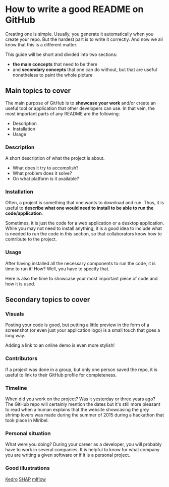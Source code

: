 # How to write a good README on GitHub

Creating one is simple. Usually, you generate it automatically when you create your repo. But the hardest part is to write it correctly. And now we all know that this is a different matter.

This guide will be short and divided into two sections:

- **the main concepts** that need to be there
- and **secondary concepts** that one can do without, but that are useful nonetheless to paint the whole picture

## Main topics to cover

The main purpose of GitHub is to **showcase your work** and/or create an useful tool or application that other developers can use. In that vein, the most important parts of any README are the following:

- Description
- Installation
- Usage

### Description

A short description of what the project is about.

- What does it try to accomplish?
- What problem does it solve?
- On what platform is it available?

### Installation

Often, a project is something that one wants to download and run.
Thus, it is useful to **describe what one would need to install to be able to run the code/application**.

Sometimes, it is just the code for a web application or a desktop application.
While you may not need to install anything, it is a good idea to include what is needed to run the code in this section, so that collaborators know how to contribute to the project.

### Usage

After having installed all the necessary components to run the code, it is time to run it! How? Well, you have to specify that.

Here is also the time to showcase your most important piece of code and how it is used.

## Secondary topics to cover

### Visuals

Posting your code is good, but putting a little preview in the form of a screenshot (or even just your application logo) is a small touch that goes a long way.

Adding a link to an online demo is even more stylish!

### Contributors

If a project was done in a group, but only one person saved the repo, it is useful to link to their GitHub profile for completeness.

### Timeline

When did you work on the project? Was it yesterday or three years ago? The GitHub repo will certainly mention the dates but it's still more pleasant to read when a human explains that the website showcasing the grey shrimp lovers was made during the summer of 2015 during a hackathon that took place in Miribel.

### Personal situation

What were you doing? During your career as a developer,
you will probably have to work in several companies.
It is helpful to know for what company you are writing a given software or if it is a personal project.

### Good illustrations

[Kedro](https://github.com/quantumblacklabs/kedro)
[SHAP](https://github.com/slundberg/shap)
[mlflow](https://github.com/mlflow/mlflow)
